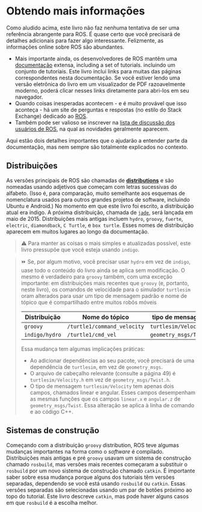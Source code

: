 # Obtendo mais informações

Como aludido acima, este livro não faz nenhuma tentativa de ser uma referência abrangente para ROS. É quase certo que você precisará de detalhes adicionais para fazer algo interessante. Felizmente, as informações online sobre ROS são abundantes.

- Mais importante ainda, os desenvolvedores de ROS mantêm uma [documentação](http://wiki.ros.org/) extensa, including a set of tutorials. incluindo um conjunto de tutoriais. Este livro inclui links para muitas das páginas correspondentes nesta documentação. Se você estiver lendo uma versão eletrônica do livro em um visualizador de PDF razoavelmente moderno, poderá clicar nesses links diretamente para abri-los em seu navegador.
- Quando coisas inesperadas acontecem - e é muito provável que isso aconteça - há um site de perguntas e respostas (no estilo do Stack Exchange) dedicado ao [ROS](http://answers.ros.org/).
- Também pode ser valioso se inscrever na [lista de discussão dos usuários de ROS](http://lists.ros.org/mailman/listinfo/ros-users), na qual as novidades geralmente aparecem.

Aqui estão dois detalhes importantes que o ajudarão a entender parte da documentação, mas nem sempre são totalmente explicados no contexto.

## Distribuições

As versões principais de ROS são chamadas de [**distributions**](http://wiki.ros.org/Distributions) e são nomeadas usando adjetivos que começam com letras sucessivas do alfabeto. (Isso é, para comparação, muito semelhante aos esquemas de nomenclatura usados ​​para outros grandes projetos de software, incluindo Ubuntu e Android.) No momento em que este livro foi escrito, a distribuição atual era índigo. A próxima distribuição, chamada de [`jade`](http://wiki.ros.org/jade), será lançada em maio de 2015. Distribuições mais antigas incluem `hydro`, `groovy`, `fuerte`, `electric`, `diamondback`, `C Turtle`, e `box turtle`. Esses nomes de distribuição aparecem em muitos lugares ao longo da documentação.

> :warning: Para manter as coisas o mais simples e atualizadas possível, este livro pressupõe que você esteja usando `indigo`.

> :fast_forward:  Se, por algum motivo, você precisar usar `hydro` em vez de `indigo`, uase todo o conteúdo do livro ainda se aplica sem modificação. O mesmo é verdadeiro para `groovy` também, com uma exceção importante: em distribuições mais recentes que `groovy` (e, portanto, neste livro), os comandos de velocidade para o simulador `turtlesim` oram alterados para usar um tipo de mensagem padrão e nome de tópico que é compartilhado entre muitos robôs móveis
>
> | Distribuição  | Nome do tópico    | tipo de mensagem  |
> | ------------- | ----------------- | ----------------- |
> | `groovy` | `/turtle1/command_velocity`  | `turtlesim/Velocity` |
> | `indigo/hydro`  | `/turtle1/cmd_vel` | `geometry_msgs/Twist`  |
>
> Essa mudança tem algumas implicações práticas:
> - Ao adicionar dependências ao seu pacote, você precisará de uma dependência de `turtlesim`, em vez de `geometry_msgs`.
> - O arquivo de cabeçalho relevante (consulte a página 49) é `turtlesim/Velocity.h`  em vez de `geometry_msgs/Twist.h`.
> - O tipo de mensagem `turtlesim/Velocity` tem apenas dois campos, chamados linear e angular. Esses campos desempenham as mesmas funções que os campos `linear.x` e `angular.z` de `geometry_msgs/Twist`. Essa alteração se aplica à linha de comando e ao código C++.

## Sistemas de construção 

Começando com a distribuição `groovy` distribution, ROS teve algumas mudanças importantes na forma como o _software_ é compilado. Distribuições mais antigas e pré `groovy`  usavam um sistema de construção chamado `rosbuild`,  mas versões mais recentes começaram a substituir o `rosbuild` por um novo sistema de construção chamado `catkin`. É importante saber sobre essa mudança porque alguns dos tutoriais têm versões separadas, dependendo se você está usando `rosbuild` ou `catkin`. Essas versões separadas são selecionadas usando um par de botões próximo ao topo do tutorial. Este livro descreve `catkin`, mas pode haver alguns casos em que `rosbuild` é a escolha melhor.

